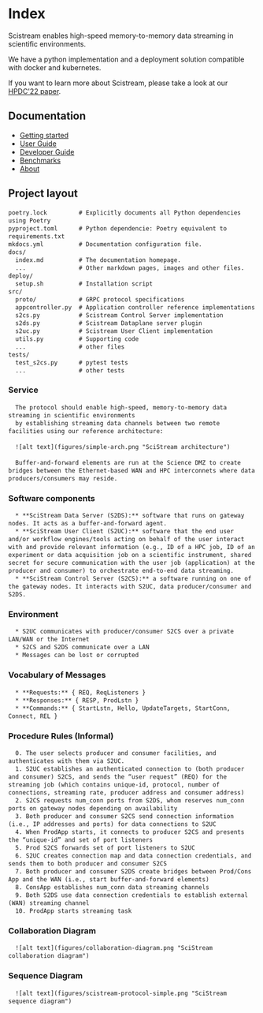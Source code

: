 # Index

Scistream enables high-speed memory-to-memory
 data streaming in scientific environments.

 We have a python implementation and a deployment solution compatible with docker and kubernetes.

If you want to learn more about Scistream, please take a look at our [HPDC'22 paper](https://dl.acm.org/doi/abs/10.1145/3502181.3531475).

## Documentation

   - [Getting started](quickstart.md)
   - [User Guide](user-guide/README.md)
   - [Developer Guide](dev-guide/README.md)
   - [Benchmarks](benchmarks/README.md)
   - [About](about/README.md)

## Project layout

    poetry.lock         # Explicitly documents all Python dependencies using Poetry
    pyproject.toml      # Python dependencie: Poetry equivalent to requirements.txt
    mkdocs.yml          # Documentation configuration file.
    docs/
      index.md          # The documentation homepage.
      ...               # Other markdown pages, images and other files.
    deploy/
      setup.sh          # Installation script
    src/
      proto/            # GRPC protocol specifications
      appcontroller.py  # Application controller reference implementations
      s2cs.py           # Scistream Control Server implementation
      s2ds.py           # Scistream Dataplane server plugin
      s2uc.py           # Scistream User Client implementation
      utils.py          # Supporting code
      ...               # other files
    tests/
      test_s2cs.py      # pytest tests
      ...               # other tests

### Service
      The protocol should enable high-speed, memory-to-memory data streaming in scientific environments
      by establishing streaming data channels between two remote facilities using our reference architecture:

      ![alt text](figures/simple-arch.png "SciStream architecture")

      Buffer-and-forward elements are run at the Science DMZ to create bridges between the Ethernet-based WAN and HPC interconnets where data producers/consumers may reside.

### Software components
      * **SciStream Data Server (S2DS):** software that runs on gateway nodes. It acts as a buffer-and-forward agent.
      * **SciStream User Client (S2UC):** software that the end user and/or workflow engines/tools acting on behalf of the user interact with and provide relevant information (e.g., ID of a HPC job, ID of an experiment or data acquisition job on a scientific instrument, shared secret for secure communication with the user job (application) at the producer and consumer) to orchestrate end-to-end data streaming.
      * **SciStream Control Server (S2CS):** a software running on one of the gateway nodes. It interacts with S2UC, data producer/consumer and S2DS.

### Environment
      * S2UC communicates with producer/consumer S2CS over a private LAN/WAN or the Internet
      * S2CS and S2DS communicate over a LAN
      * Messages can be lost or corrupted

### Vocabulary of Messages
      * **Requests:** { REQ, ReqListeners }
      * **Responses:** { RESP, ProdLstn }
      * **Commands:** { StartLstn, Hello, UpdateTargets, StartConn, Connect, REL }

### Procedure Rules (Informal)
      0. The user selects producer and consumer facilities, and authenticates with them via S2UC.
      1. S2UC establishes an authenticated connection to (both producer and consumer) S2CS, and sends the “user request” (REQ) for the streaming job (which contains unique-id, protocol, number of connections, streaming rate, producer address and consumer address)
      2. S2CS requests num_conn ports from S2DS, whom reserves num_conn ports on gateway nodes depending on availability
      3. Both producer and consumer S2CS send connection information (i.e., IP addresses and ports) for data connections to S2UC
      4. When ProdApp starts, it connects to producer S2CS and presents the “unique-id” and set of port listeners
      5. Prod S2CS forwards set of port listeners to S2UC
      6. S2UC creates connection map and data connection credentials, and sends them to both producer and consumer S2CS
      7. Both producer and consumer S2DS create bridges between Prod/Cons App and the WAN (i.e., start buffer-and-forward elements)
      8. ConsApp establishes num_conn data streaming channels
      9. Both S2DS use data connection credentials to establish external (WAN) streaming channel
      10. ProdApp starts streaming task

### Collaboration Diagram

      ![alt text](figures/collaboration-diagram.png "SciStream collaboration diagram")

### Sequence Diagram

      ![alt text](figures/scistream-protocol-simple.png "SciStream sequence diagram")
